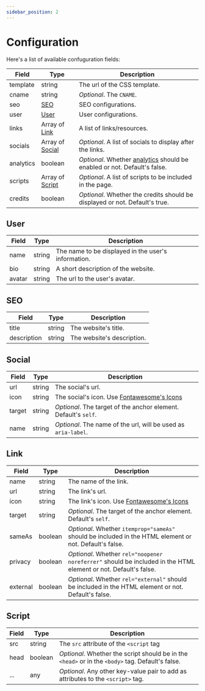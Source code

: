 ```yaml
---
sidebar_position: 2
---
```


# Configuration

Here's a list of available confuguration fields:

| Field     | Type                       | Description                                                                           |
| --------- | -------------------------- | ------------------------------------------------------------------------------------- |
| template  | string                     | The url of the CSS template.                                                          |
| cname     | string                     | _Optional_. The `CNAME`.                                                              |
| seo       | [SEO](#seo)                | SEO configurations.                                                                   |
| user      | [User](#user)              | User configurations.                                                                  |
| links     | Array of [Link](#link)     | A list of links/resources.                                                            |
| socials   | Array of [Social](#social) | _Optional_. A list of socials to display after the links.                             |
| analytics | boolean                    | _Optional_. Whether [analytics](analytics) should be enabled or not. Default's false. |
| scripts   | Array of [Script](#script) | _Optional_. A list of scripts to be included in the page.                             |
| credits   | boolean                    | _Optional_. Whether the credits should be displayed or not. Default's true.           |

## User

| Field  | Type   | Description                                         |
| ------ | ------ | --------------------------------------------------- |
| name   | string | The name to be displayed in the user's information. |
| bio    | string | A short description of the website.                 |
| avatar | string | The url to the user's avatar.                       |

## SEO

| Field       | Type   | Description                |
| ----------- | ------ | -------------------------- |
| title       | string | The website's title.       |
| description | string | The website's description. |

## Social

| Field  | Type   | Description                                                                             |
| ------ | ------ | --------------------------------------------------------------------------------------- |
| url    | string | The social's url.                                                                       |
| icon   | string | The social's icon. Use [Fontawesome's Icons](https://fontawesome.com/search?o=r&m=free) |
| target | string | _Optional_. The target of the anchor element. Default's `self`.                         |
| name   | string | _Optional_. The name of the url, will be used as `aria-label`.                          |

## Link

| Field    | Type    | Description                                                                                                     |
| -------- | ------- | --------------------------------------------------------------------------------------------------------------- |
| name     | string  | The name of the link.                                                                                           |
| url      | string  | The link's url.                                                                                                 |
| icon     | string  | The link's icon. Use [Fontawesome's Icons](https://fontawesome.com/search?o=r&m=free)                           |
| target   | string  | _Optional_. The target of the anchor element. Default's `self`.                                                 |
| sameAs   | boolean | _Optional_. Whether `itemprop="sameAs"` should be included in the HTML element or not. Default's false.         |
| privacy  | boolean | _Optional_. Whether `rel="noopener noreferrer"` should be included in the HTML element or not. Default's false. |
| external | boolean | _Optional_. Whether `rel="external"` should be included in the HTML element or not. Default's false.            |

## Script

| Field | Type    | Description                                                                                       |
| ----- | ------- | ------------------------------------------------------------------------------------------------- |
| src   | string  | The `src` attribute of the `<script` tag                                                          |
| head  | boolean | _Optional_. Whether the script should be in the `<head>` or in the `<body>` tag. Default's false. |
| ...   | any     | _Optional_. Any other key-value pair to add as attributes to the `<script>` tag.                  |
